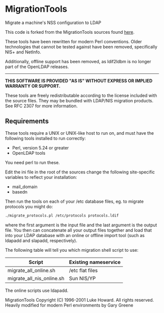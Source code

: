 # MigrationTools

Migrate a machine's NSS configuration to LDAP

This code is forked from the MigrationTools sources found [here](https://www.padl.com/OSS/MigrationTools.html).

These tools have been rewritten for modern Perl conventions. Older technologies
that cannot be tested against have been removed, specifically NIS+ and NetInfo.

Additionally, offline support has been removed, as ldif2ldbm is no longer part
of the OpenLDAP releases.

---

<b>THIS SOFTWARE IS PROVIDED "AS IS" WITHOUT EXPRESS OR IMPLIED WARRANTY OR
SUPPORT.</b>

These tools are freely redistributable according to the license included
with the source files. They may be bundled with LDAP/NIS migration products.
See RFC 2307 for more information.

## Requirements

These tools require a UNIX or UNIX-like host to run on, and must have the 
following tools installed to run correctly:

* Perl, version 5.24 or greater
* OpenLDAP tools

You need perl to run these.

Edit the ini file in the root of the sources change the following 
site-specific variables to reflect your installation:

* mail_domain
* basedn

Then run the tools on each of your /etc database files, eg.
to migrate protocols you might do:

```bash
./migrate_protocols.pl /etc/protocols protocols.ldif
```

where the first argument is the input file and the last argument
is the output file. You then can concatenate all your output files
together and load that into your LDAP database with an online or
offline import tool (such as ldapadd and slapadd, respectively).

The following table will tell you which migration shell script
to use:

| Script | Existing nameservice |
| --- | --- |
| migrate_all_online.sh | /etc flat files |
| migrate_all_nis_online.sh | Sun NIS/YP |

The online scripts use ldapadd.

MigrationTools Copyright (C) 1996-2001 Luke Howard. All rights reserved. 
Heavily modified for modern Perl environments by Gary Greene
